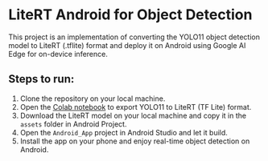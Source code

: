 # LiteRT Android for Object Detection
This project is an implementation of converting the YOLO11 object detection model to LiteRT (.tflite) format and deploy it on Android using Google AI Edge for on-device inference.


## Steps to run:

1. Clone the repository on your local machine.
2. Open the [Colab notebook](https://colab.research.google.com/github/gy6543721/LiteRT/blob/initial/LiteRT.ipynb) to export YOLO11 to LiteRT (TF Lite) format.
3. Download the LiteRT model on your local machine and copy it in the `assets` folder in Android Project.
4. Open the `Android_App` project in Android Studio and let it build.
5. Install the app on your phone and enjoy real-time object detection on Android.
